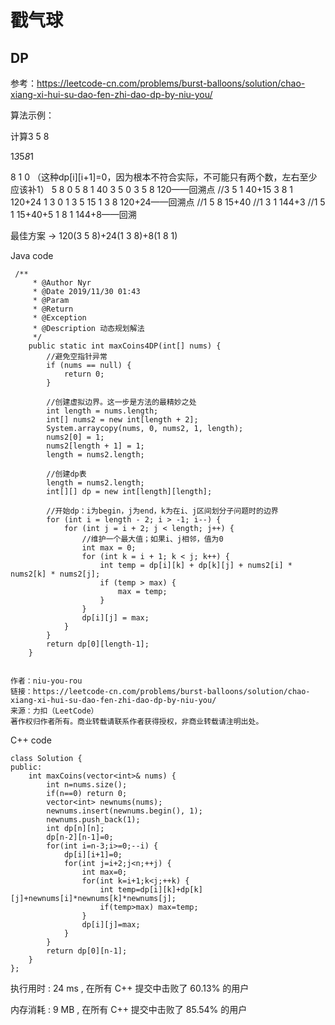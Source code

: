 # 戳气球

## DP
参考：https://leetcode-cn.com/problems/burst-balloons/solution/chao-xiang-xi-hui-su-dao-fen-zhi-dao-dp-by-niu-you/

算法示例：

计算3 5 8

1*3*5*8*1

8    1    0 （这种dp[i][i+1]=0，因为根本不符合实际，不可能只有两个数，左右至少应该补1）
5    8    0
5 8 1    40
3    5    0
3 5 8    120——回溯点
//3 5 1    40+15
3 8 1    120+24
1    3     0
1 3 5    15
1 3 8    120+24——回溯点
//1 5 8    15+40
//1 3 1    144+3
//1 5 1    15+40+5
1 8 1    144+8——回溯

最佳方案 ->    120(3 5 8)+24(1 3 8)+8(1 8 1)


Java code
```
 /**
     * @Author Nyr
     * @Date 2019/11/30 01:43
     * @Param
     * @Return
     * @Exception
     * @Description 动态规划解法
     */
    public static int maxCoins4DP(int[] nums) {
        //避免空指针异常
        if (nums == null) {
            return 0;
        }

        //创建虚拟边界。这一步是方法的最精妙之处
        int length = nums.length;
        int[] nums2 = new int[length + 2];
        System.arraycopy(nums, 0, nums2, 1, length);
        nums2[0] = 1;
        nums2[length + 1] = 1;
        length = nums2.length;

        //创建dp表
        length = nums2.length;
        int[][] dp = new int[length][length];

        //开始dp：i为begin，j为end，k为在i、j区间划分子问题时的边界
        for (int i = length - 2; i > -1; i--) {
            for (int j = i + 2; j < length; j++) {
                //维护一个最大值；如果i、j相邻，值为0
                int max = 0;
                for (int k = i + 1; k < j; k++) {
                    int temp = dp[i][k] + dp[k][j] + nums2[i] * nums2[k] * nums2[j];
                    if (temp > max) {
                        max = temp;
                    }
                }
                dp[i][j] = max;
            }
        }
        return dp[0][length-1];
    }


作者：niu-you-rou
链接：https://leetcode-cn.com/problems/burst-balloons/solution/chao-xiang-xi-hui-su-dao-fen-zhi-dao-dp-by-niu-you/
来源：力扣（LeetCode）
著作权归作者所有。商业转载请联系作者获得授权，非商业转载请注明出处。
```

C++ code
```
class Solution {
public:
    int maxCoins(vector<int>& nums) {
        int n=nums.size();
        if(n==0) return 0;
        vector<int> newnums(nums);
        newnums.insert(newnums.begin(), 1);
        newnums.push_back(1);
        int dp[n][n];
        dp[n-2][n-1]=0;
        for(int i=n-3;i>=0;--i) {
            dp[i][i+1]=0;
            for(int j=i+2;j<n;++j) {
                int max=0;
                for(int k=i+1;k<j;++k) {
                    int temp=dp[i][k]+dp[k][j]+newnums[i]*newnums[k]*newnums[j];
                    if(temp>max) max=temp;
                }
                dp[i][j]=max;
            }
        }
        return dp[0][n-1];
    }
};
```
执行用时 :
24 ms
, 在所有 C++ 提交中击败了
60.13%
的用户

内存消耗 :
9 MB
, 在所有 C++ 提交中击败了
85.54%
的用户
